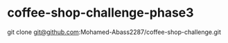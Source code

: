 # coffee-shop-challenge-phase3
git clone git@github.com:Mohamed-Abass2287/coffee-shop-challenge.git
